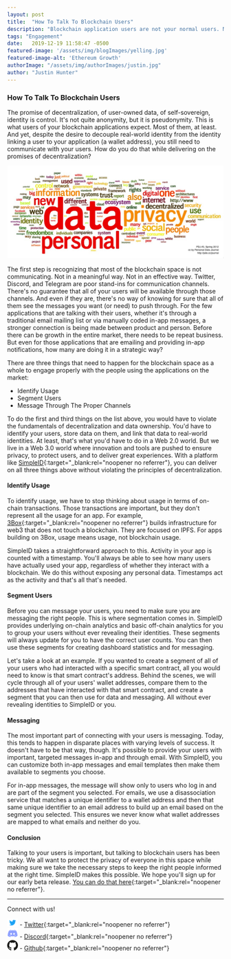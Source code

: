 ```yaml
---
layout: post
title:  "How To Talk To Blockchain Users"
description: "Blockchain application users are not your normal users. Not yet, at least. So, communicating with them the right way is pivotal to an app's success."
tags: "Engagement"
date:   2019-12-19 11:58:47 -0500
featured-image: '/assets/img/blogImages/yelling.jpg'
featured-image-alt: 'Ethereum Growth'
authorImage: "/assets/img/authorImages/justin.jpg"
author: "Justin Hunter"
---
```

### How To Talk To Blockchain Users

The promise of decentralization, of user-owned data, of self-sovereign, identity is control. It's not quite anonymity, but it is pseudonymity. This is what users of your blockchain applications expect. Most of them, at least. And yet, despite the desire to decouple real-world identity from the identity linking a user to your application (a wallet address), you still need to communicate with your users. How do you do that while delivering on the promises of decentralization?

![Word cloud](/assets/img/blogImages/wordCloud.jpg)

The first step is recognizing that most of the blockchain space is not communicating. Not in a meaningful way. Not in an effective way. Twitter, Discord, and Telegram are poor stand-ins for communication channels. There's no guarantee that all of your users will be available through those channels. And even if they are, there's no way of knowing for sure that all of them see the messages you want (or need) to push through. For the few applications that are talking with their users, whether it's through a traditional email mailing list or via manually coded in-app messages, a stronger connection is being made between product and person. Before there can be growth in the entire market, there needs to be repeat business. But even for those applications that are emailing and providing in-app notifications, how many are doing it in a strategic way?

There are three things that need to happen for the blockchain space as a whole to engage properly with the people using the applications on the market: 

* Identify Usage  
* Segment Users  
* Message Through The Proper Channels  

To do the first and third things on the list above, you would have to violate the fundamentals of decentralization and data ownership. You'd have to identify your users, store data on them, and link that data to real-world identities. At least, that's what you'd have to do in a Web 2.0 world. But we live in a Web 3.0 world where innovation and tools are pushed to ensure privacy, to protect users, and to deliver great experiences. With a platform like [SimpleID](https://simpleid.xyz){:target="_blank:rel="noopener no referrer"}, you can deliver on all three things above without violating the principles of decentralization. 

#### Identify Usage  

To identify usage, we have to stop thinking about usage in terms of on-chain transactions. Those transactions are important, but they don't represent all the usage for an app. For example, [3Box](https://3box.io){:target="_blank:rel="noopener no referrer"} builds infrastructure for web3 that does not touch a blockchain. They are focused on IPFS. For apps building on 3Box, usage means usage, not blockchain usage. 

SimpleID takes a straightforward approach to this. Activity in your app is counted with a timestamp. You'll always be able to see how many users have actually used your app, regardless of whether they interact with a blockchain. We do this without exposing any personal data. Timestamps act as the activity and that's all that's needed. 

#### Segment Users  

Before you can message your users, you need to make sure you are messaging the right people. This is where segmentation comes in. SimpleID provides underlying on-chain analytics and basic off-chain analytics for you to group your users without ever revealing their identities. These segments will always update for you to have the correct user counts. You can then use these segments for creating dashboard statistics and for messaging. 

Let's take a look at an example. If you wanted to create a segment of all of your users who had interacted with a specific smart contract, all you would need to know is that smart contract's address. Behind the scenes, we will cycle through all of your users' wallet addresses, compare them to the addresses that have interacted with that smart contract, and create a segment that you can then use for data and messaging. All without ever revealing identities to SimpleID or you. 

#### Messaging 

The most important part of connecting with your users is messaging. Today, this tends to happen in disparate places with varying levels of success. It doesn't have to be that way, though. It's possible to provide your users with important, targeted messages in-app and through email. With SimpleID, you can customize both in-app messages and email templates then make them available to segments you choose. 

For in-app messages, the message will show only to users who log in and are part of the segment you selected. For emails, we use a disassociation service that matches a unique identifier to a wallet address and then that same unique identifier to an email address to build up an email based on the segment you selected. This ensures we never know what wallet addresses are mapped to what emails and neither do you. 

#### Conclusion  

Talking to your users is important, but talking to blockchain users has been tricky. We all want to protect the privacy of everyone in this space while making sure we take the necessary steps to keep the right people informed at the right time. SimpleID makes this possible. We hope you'll sign up for our early beta release. [You can do that here](https://simpleid.xyz){:target="_blank:rel="noopener no referrer"}. 

---  

Connect with us!

![Twitter Logo](/assets/img/blogImages/twitter.png) - [Twitter](https://twitter.com/stealthy){:target="_blank:rel="noopener no referrer"}  
![Discord Logo](/assets/img/blogImages/discord.png) - [Discord](https://discord.gg/bHVPZ39){:target="_blank:rel="noopener no referrer"}  
![Github Logo](/assets/img/blogImages/github.png) - [Github](https://github.com/simplesecure){:target="_blank:rel="noopener no referrer"}  

